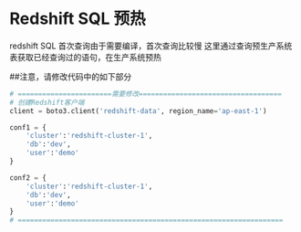 # Redshift SQL 预热
redshift SQL 首次查询由于需要编译，首次查询比较慢
这里通过查询预生产系统表获取已经查询过的语句，在生产系统预热

##注意，请修改代码中的如下部分
```python
# =======================需要修改===================================
# 创建Redshift客户端
client = boto3.client('redshift-data', region_name='ap-east-1')

conf1 = {
    'cluster':'redshift-cluster-1',
    'db':'dev',
    'user':'demo'
}

conf2 = {
    'cluster':'redshift-cluster-1',
    'db':'dev',
    'user':'demo'
}
# =================================================================
```